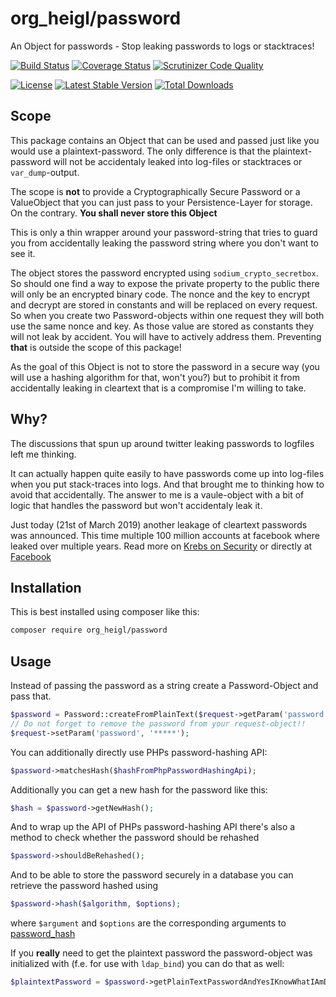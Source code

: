 # org_heigl/password

An Object for passwords - Stop leaking passwords to logs or stacktraces!

[![Build Status](https://travis-ci.org/heiglandreas/password.svg?branch=master)](https://travis-ci.org/heiglandreas/password)
[![Coverage Status](https://coveralls.io/repos/github/heiglandreas/password/badge.svg)](https://coveralls.io/github/heiglandreas/password)
[![Scrutinizer Code Quality](https://scrutinizer-ci.com/g/heiglandreas/password/badges/quality-score.png?b=master)](https://scrutinizer-ci.com/g/heiglandreas/password/?branch=master)

[![License](https://poser.pugx.org/org_heigl/password/license)](https://packagist.org/packages/org_heigl/password)
[![Latest Stable Version](https://poser.pugx.org/org_heigl/password/v/stable)](https://packagist.org/packages/org_heigl/password)
[![Total Downloads](https://poser.pugx.org/org_heigl/password/downloads)](https://packagist.org/packages/org_heigl/password)


## Scope

This package contains an Object that can be used and passed just like you would
use a plaintext-password. The only difference is that the plaintext-password will not
be accidentaly leaked into log-files or stacktraces or `var_dump`-output.

The scope is **not** to provide a Cryptographically Secure Password or a ValueObject
that you can just pass to your Persistence-Layer for storage. On the contrary. **You shall
never store this Object**

This is only a thin wrapper around your password-string that tries to guard you from
accidentally leaking the password string where you don't want to see it.

The object stores the password encrypted using `sodium_crypto_secretbox`. So should one
find a way to expose the private property to the public there will only be an encrypted
binary code. The nonce and the key to encrypt and decrypt are stored in constants and
will be replaced on every request. So when you create two Password-objects within one
request they will both use the same nonce and key. As those value are stored as constants
they will not leak by accident. You will have to actively address them. Preventing **that**
is outside the scope of this package!

As the goal of this Object is not to store the password in a secure way (you will
use a hashing algorithm for that, won't you?) but to prohibit it from accidentally
leaking in cleartext that is a compromise I'm willing to take.

## Why?

The discussions that spun up around twitter leaking passwords to logfiles left me thinking.

It can actually happen quite easily to have passwords come up into log-files when
you put stack-traces into logs. And that brought me to thinking how to avoid that
accidentally. The answer to me is a vaule-object with a bit of logic that handles the password but
won't accidentaly leak it.

Just today (21st of March 2019) another leakage of cleartext passwords was 
announced. This time multiple 100 million accounts at facebook where leaked over multiple years.
Read more on [Krebs on Security](https://krebsonsecurity.com/2019/03/facebook-stored-hundreds-of-millions-of-user-passwords-in-plain-text-for-years/) or directly at [Facebook](https://newsroom.fb.com/news/2019/03/keeping-passwords-secure/)

## Installation

This is best installed using composer like this:

```bash
composer require org_heigl/password
```

## Usage

Instead of passing the password as a string create a Password-Object and pass that.

```php
$password = Password::createFromPlainText($request->getParam('password'));
// Do not forget to remove the password from your request-object!!
$request->setParam('password', '*****');
```

You can additionally directly use PHPs password-hashing API:

```php
$password->matchesHash($hashFromPhpPasswordHashingApi);
```

Additionally you can get a new hash for the password like this:

```php
$hash = $password->getNewHash();
```

And to wrap up the API of PHPs password-hashing API there's also a method to check
whether the password should be rehashed

```php
$password->shouldBeRehashed();
```

And to be able to store the password securely in a database you can retrieve the password hashed
using

```php
$password->hash($algorithm, $options);
```

where `$argument` and `$options` are the corresponding arguments to 
[password_hash](https://php.net/password_hash)

If you **really** need to get the plaintext password the password-object was initialized with
(f.e. for use with ```ldap_bind```) you can do that as well:

```php
$plaintextPassword = $password->getPlainTextPasswordAndYesIKnowWhatIAmDoingHere();
```



